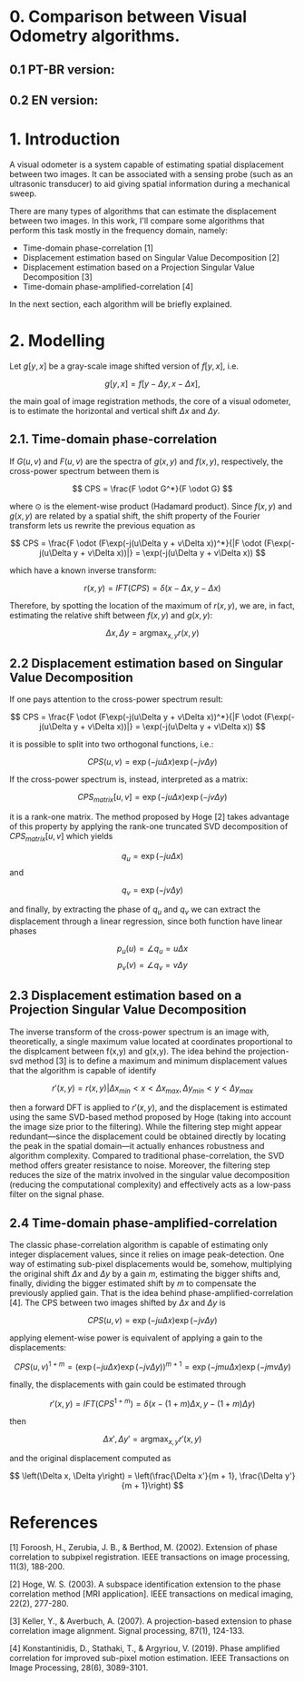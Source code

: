 # 0. Comparison between Visual Odometry algorithms.


## 0.1 PT-BR version:

## 0.2 EN version: 


# 1. Introduction <a name="introduction"></a>

A visual odometer is a system capable of estimating spatial displacement between two images. It can be associated with a sensing probe (such as an ultrasonic transducer) to aid giving spatial information during a mechanical sweep. 

There are many types of algorithms that can estimate the displacement between two images. In this work, I'll compare some algorithms that perform this task mostly in the frequency domain, namely:

* Time-domain phase-correlation [1]
* Displacement estimation based on Singular Value Decomposition [2]
* Displacement estimation based on a Projection Singular Value Decomposition [3]
* Time-domain phase-amplified-correlation [4]

In the next section, each algorithm will be briefly explained.

# 2. Modelling <a name="modelling"></a>

Let $g[y, x]$ be a gray-scale image shifted version of $f[y, x]$, i.e.

$$
g[y, x] = f[y - \Delta y, x - \Delta x],
$$

the main goal of image registration methods, the core of a visual odometer, is to estimate the horizontal and vertical shift $\Delta x$ and $\Delta y$.

## 2.1. Time-domain phase-correlation

If $G(u, v)$ and $F(u, v)$ are the spectra of $g(x, y)$ and $f(x, y)$, respectively, the cross-power spectrum between them is

$$
CPS = \frac{F \odot G^*}{F \odot G}
$$

where $\odot$ is the element-wise product (Hadamard product). Since $f(x,y)$ and $g(x,y)$ are related by a spatial shift, the shift property of the Fourier transform lets us rewrite the previous equation as 

$$
CPS = \frac{F \odot (F\exp(-j(u\Delta y + v\Delta x))^*}{|F \odot (F\exp(-j(u\Delta y + v\Delta x))|} = \exp(-j(u\Delta y + v\Delta x))
$$

which have a known inverse transform:

$$
r(x, y) = IFT(CPS) = \delta(x - \Delta x, y - \Delta x)
$$

Therefore, by spotting the location of the maximum of $r(x,y)$, we are, in fact, estimating the relative shift between $f(x,y)$ and $g(x,y)$:

$$
\Delta x, \Delta y = \text{arg}\max_{x,y} r(x,y)
$$

## 2.2 Displacement estimation based on Singular Value Decomposition

If one pays attention to the cross-power spectrum result:

$$
CPS = \frac{F \odot (F\exp(-j(u\Delta y + v\Delta x))^*}{|F \odot (F\exp(-j(u\Delta y + v\Delta x))|} = \exp(-j(u\Delta y + v\Delta x))
$$

it is possible to split into two orthogonal functions, i.e.:

$$
CPS(u,v) = \exp(-j u\Delta x) \exp(-j v\Delta y)
$$

If the cross-power spectrum is, instead, interpreted as a matrix:

$$
CPS_{matrix}[u, v] = \exp(-j u\Delta x) \exp(-j v\Delta y)
$$

it is a rank-one matrix. The method proposed by Hoge [2] takes advantage of this property by applying the rank-one truncated SVD decomposition of $CPS_{matrix}[u, v]$ which yields

$$
q_u = \exp(-j u \Delta x)
$$
and

$$
q_v = \exp(-j v \Delta y)
$$

and finally, by extracting the phase of $q_u$ and $q_v$ we can extract the displacement through a linear regression, since both function have linear phases

$$
p_u(u) = \angle q_u =  u \Delta x
$$
$$
p_v(v) = \angle q_v =  v \Delta y
$$

## 2.3 Displacement estimation based on a Projection Singular Value Decomposition

The inverse transform of the cross-power spectrum is an image with, theoretically, a single maximum value located at coordinates proportional to the displcament between f(x,y) and g(x,y). The idea behind the projection-svd method [3] is to define a maximum and minimum displacement values that the algorithm is capable of identify

$$
r'(x,y) = r(x,y) |  \Delta x_{min} < x < \Delta x_{max}, \Delta y_{min} < y < \Delta y_{max}
$$

then a forward DFT is applied to $r′(x,y)$, and the displacement is estimated using the same SVD-based method proposed by Hoge (taking into account the image size prior to the filtering). While the filtering step might appear redundant—since the displacement could be obtained directly by locating the peak in the spatial domain—it actually enhances robustness and algorithm complexity. Compared to traditional phase-correlation, the SVD method offers greater resistance to noise. Moreover, the filtering step reduces the size of the matrix involved in the singular value decomposition (reducing the computational complexity) and effectively acts as a low-pass filter on the signal phase.

## 2.4 Time-domain phase-amplified-correlation

The classic phase-correlation algorithm is capable of estimating only integer displacement values, since it relies on image peak-detection. One way of estimating sub-pixel displacements would be, somehow, multiplying the original shift $\Delta x$ and $\Delta y$ by a gain $m$, estimating the bigger shifts and, finally, dividing the bigger estimated shift by $m$ to compensate the previously applied gain. That is the idea behind phase-amplified-correlation [4]. The CPS between two images shifted by $\Delta x$ and $\Delta y$ is

$$
CPS(u,v) = \exp(-j u\Delta x) \exp(-j v\Delta y)
$$

applying element-wise power is equivalent of applying a gain to the displacements:

$$
CPS(u,v)^{1 + m} = (\exp(-j u\Delta x) \exp(-j v\Delta y))^{m+1}= \exp(-j m u\Delta x) \exp(-j m v\Delta y)
$$

finally, the displacements with gain could be estimated through

$$
r'(x, y) = IFT(CPS^{1 + m}) = \delta(x - (1 + m)\Delta x, y - (1 + m)\Delta y)
$$

then

$$
\Delta x', \Delta y' = \text{arg}\max_{x,y} r'(x,y)
$$

and the original displacement computed as

$$
\left(\Delta x, \Delta y\right) = \left(\frac{\Delta x'}{m + 1}, \frac{\Delta y'}{m + 1}\right)
$$



# References
[1] Foroosh, H., Zerubia, J. B., & Berthod, M. (2002). Extension of phase correlation to subpixel registration. IEEE transactions on image processing, 11(3), 188-200.

[2] Hoge, W. S. (2003). A subspace identification extension to the phase correlation method [MRI application]. IEEE transactions on medical imaging, 22(2), 277-280.

[3] Keller, Y., & Averbuch, A. (2007). A projection-based extension to phase correlation image alignment. Signal processing, 87(1), 124-133.

[4] Konstantinidis, D., Stathaki, T., & Argyriou, V. (2019). Phase amplified correlation for improved sub-pixel motion estimation. IEEE Transactions on Image Processing, 28(6), 3089-3101.
